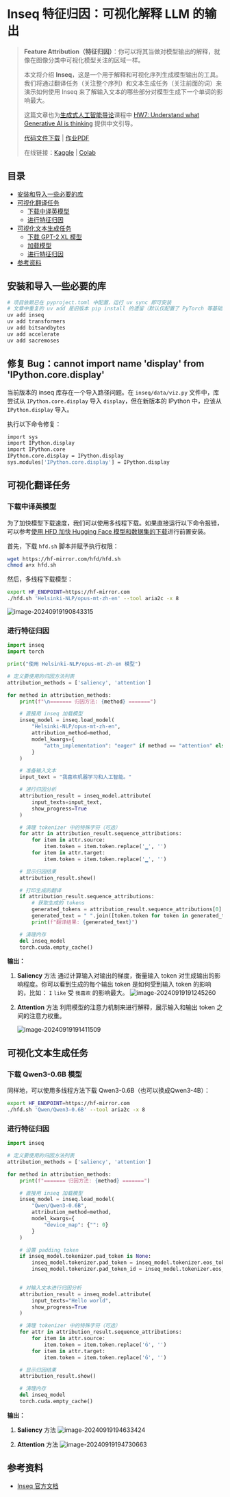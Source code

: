 # Inseq 特征归因：可视化解释 LLM 的输出

> **Feature Attribution（特征归因）**：你可以将其当做对模型输出的解释，就像在图像分类中可视化模型关注的区域一样。
>
> 本文将介绍 **Inseq**，这是一个用于解释和可视化序列生成模型输出的工具。我们将通过翻译任务（关注整个序列）和文本生成任务（关注前面的词）来演示如何使用 Inseq 来了解输入文本的哪些部分对模型生成下一个单词的影响最大。
>
> 这篇文章也为[生成式人工智能导论](https://speech.ee.ntu.edu.tw/~hylee/genai/2024-spring.php)课程中 [HW7: Understand what Generative AI is thinking](https://colab.research.google.com/drive/1Xnz0GHC0yWO2Do0aAYBCq9zL45lbiRjM?usp=sharing#scrollTo=UFOUfh2k1jFN) 提供中文引导。
>
> [代码文件下载](../Demos/10.%20Inseq：可视化解释%20LLM%20的输出.ipynb) | [作业PDF](../GenAI_PDF/HW7.pdf)
>
> 在线链接：[Kaggle](https://www.kaggle.com/code/aidemos/10-inseq-llm) | [Colab](https://colab.research.google.com/drive/1bWqGtRaG3aO7Vo149wIPHaz_XKnbJqlE?usp=sharing)

## 目录

- [安装和导入一些必要的库](#安装和导入一些必要的库)
- [可视化翻译任务](#可视化翻译任务)
  - [下载中译英模型](#下载中译英模型)
  - [进行特征归因](#进行特征归因)
- [可视化文本生成任务](#可视化文本生成任务)
  - [下载 GPT-2 XL 模型](#下载-gpt-2-xl-模型)
  - [加载模型](#加载模型)
  - [进行特征归因](#进行特征归因)
- [参考资料](#参考资料)

## 安装和导入一些必要的库

```bash
# 项目依赖已在 pyproject.toml 中配置，运行 uv sync 即可安装
# 文章中重复的 uv add 是旧版本 pip install 的遗留（默认仅配置了 PyTorch 等基础深度学习环境）
uv add inseq
uv add transformers
uv add bitsandbytes
uv add accelerate
uv add sacremoses
```

## 修复 Bug：cannot import name 'display' from 'IPython.core.display'

当前版本的 inseq 库存在一个导入路径问题。在 `inseq/data/viz.py` 文件中，库尝试从 `IPython.core.display` 导入 `display`，但在新版本的 IPython 中，应该从 `IPython.display` 导入。

执行以下命令修复：

```bash
import sys
import IPython.display
import IPython.core
IPython.core.display = IPython.display
sys.modules['IPython.core.display'] = IPython.display
```

## 可视化翻译任务

### 下载中译英模型

为了加快模型下载速度，我们可以使用多线程下载。如果直接运行以下命令报错，可以参考[使用 HFD 加快 Hugging Face 模型和数据集的下载](../Guide/a.%20使用%20HFD%20加快%20Hugging%20Face%20模型和数据集的下载.md)进行前置安装。

首先，下载 `hfd.sh` 脚本并赋予执行权限：

```bash
wget https://hf-mirror.com/hfd/hfd.sh
chmod a+x hfd.sh
```

然后，多线程下载模型：

```bash
export HF_ENDPOINT=https://hf-mirror.com
./hfd.sh 'Helsinki-NLP/opus-mt-zh-en' --tool aria2c -x 8
```

![image-20240919190843315]( ./assets/image-20240919190843315.png)

### 进行特征归因

```python
import inseq
import torch

print("使用 Helsinki-NLP/opus-mt-zh-en 模型")

# 定义要使用的归因方法列表
attribution_methods = ['saliency', 'attention']

for method in attribution_methods:
    print(f"\n======= 归因方法: {method} =======")

    # 直接用 inseq 加载模型
    inseq_model = inseq.load_model(
        "Helsinki-NLP/opus-mt-zh-en",
        attribution_method=method,
        model_kwargs={
            "attn_implementation": "eager" if method == "attention" else None
        }
    )

    # 准备输入文本
    input_text = "我喜欢机器学习和人工智能。"

    # 进行归因分析
    attribution_result = inseq_model.attribute(
        input_texts=input_text,
        show_progress=True
    )

    # 清理 tokenizer 中的特殊字符（可选）
    for attr in attribution_result.sequence_attributions:
        for item in attr.source:
            item.token = item.token.replace('▁', '')
        for item in attr.target:
            item.token = item.token.replace('▁', '')

    # 显示归因结果
    attribution_result.show()

    # 打印生成的翻译
    if attribution_result.sequence_attributions:
        # 获取生成的 tokens
        generated_tokens = attribution_result.sequence_attributions[0].target
        generated_text = " ".join([token.token for token in generated_tokens])
        print(f"翻译结果: {generated_text}")

    # 清理内存
    del inseq_model
    torch.cuda.empty_cache()
```

**输出：**

1. **Saliency** 方法
   通过计算输入对输出的梯度，衡量输入 token 对生成输出的影响程度。你可以看到生成的每个输出 token 是如何受到输入 token 的影响的，比如： `I` `like` 受 `我喜欢` 的影响最大。
   ![image-20240919191245260]( ./assets/image-20240919191245260.png)

2. **Attention** 方法
   利用模型的注意力机制来进行解释，展示输入和输出 token 之间的注意力权重。

   ![image-20240919191411509]( ./assets/image-20240919191411509.png)

## 可视化文本生成任务

### 下载 Qwen3-0.6B 模型

同样地，可以使用多线程方法下载 Qwen3-0.6B（也可以换成Qwen3-4B）：

```bash
export HF_ENDPOINT=https://hf-mirror.com
./hfd.sh 'Qwen/Qwen3-0.6B' --tool aria2c -x 8
```

### 进行特征归因

```python
import inseq

# 定义要使用的归因方法列表
attribution_methods = ['saliency', 'attention']

for method in attribution_methods:
    print(f"======= 归因方法: {method} =======")

    # 直接用 inseq 加载模型
    inseq_model = inseq.load_model(
        "Qwen/Qwen3-0.6B",
        attribution_method=method,
        model_kwargs={
            "device_map": {"": 0}
        }
    )

    # 设置 padding token
    if inseq_model.tokenizer.pad_token is None:
        inseq_model.tokenizer.pad_token = inseq_model.tokenizer.eos_token
        inseq_model.tokenizer.pad_token_id = inseq_model.tokenizer.eos_token_id

    
    # 对输入文本进行归因分析
    attribution_result = inseq_model.attribute(
        input_texts="Hello world",
        show_progress=True
    )

    # 清理 tokenizer 中的特殊字符（可选）
    for attr in attribution_result.sequence_attributions:
        for item in attr.source:
            item.token = item.token.replace('Ġ', '')
        for item in attr.target:
            item.token = item.token.replace('Ġ', '')

    # 显示归因结果
    attribution_result.show()

    # 清理内存
    del inseq_model
    torch.cuda.empty_cache()
```

**输出：**

1. **Saliency** 方法
   ![image-20240919194633424]( ./assets/image-20240919194633424.png)

2. **Attention** 方法
   ![image-20240919194730663]( ./assets/image-20240919194730663.png)

## 参考资料

- [Inseq 官方文档](https://inseq.readthedocs.io/)